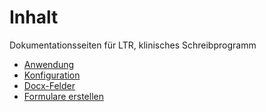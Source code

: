
# Inhalt

Dokumentationsseiten für LTR, klinisches Schreibprogramm

- [Anwendung](documentation.md)
- [Konfiguration](configuration.md)
- [Docx-Felder](field_commands.md)
- [Formulare erstellen](forms.md)

